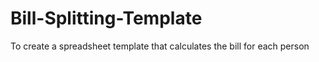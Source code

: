 # Bill-Splitting-Template
To create a spreadsheet template that calculates the bill for each person
